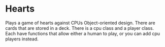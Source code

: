 # Hearts
Plays a game of hearts against CPUs
Object-oriented design. There are cards that are stored in a deck. There is a cpu
class and a player class. Each have functions that allow either a human to play,
or you can add cpu players instead. 
